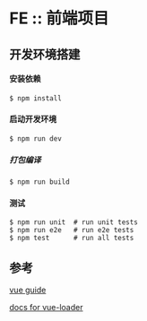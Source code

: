 # FE :: 前端项目


## 开发环境搭建


#### 安装依赖
    $ npm install

#### 启动开发环境
    $ npm run dev

##### 打包编译
    $ npm run build

#### 测试

    $ npm run unit  # run unit tests
    $ npm run e2e   # run e2e tests
    $ npm test      # run all tests


## 参考

[vue guide](http://vuejs-templates.github.io/webpack/)

[docs for vue-loader](http://vuejs.github.io/vue-loader)

